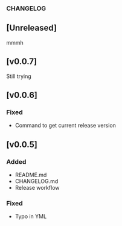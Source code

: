 ### CHANGELOG

## [Unreleased]

mmmh

## [v0.0.7]

Still trying

## [v0.0.6]

### Fixed

- Command to get current release version

## [v0.0.5]

### Added 

- README.md
- CHANGELOG.md
- Release workflow

### Fixed

- Typo in YML